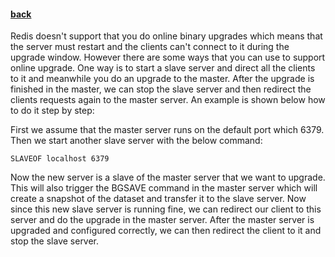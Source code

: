 #### [back](admin_main.md)

Redis doesn't support that you do online binary upgrades which means that the server must restart and the clients can't connect to it during the upgrade window. However there are some ways that you can use to support online upgrade. One way is to start a slave server and direct all the clients to it and meanwhile you do an upgrade to the master. After the upgrade is finished in the master, we can stop the slave server and then redirect the clients requests again to the master server. An example is shown below how to do it step by step:

First we assume that the master server runs on the default port which 6379. Then we start another slave server with the below command:

````
SLAVEOF localhost 6379
````

Now the new server is a slave of the master server that we want to upgrade. This will also trigger the BGSAVE command in the master server which will create a snapshot of the dataset and transfer it to the slave server. Now since this new slave server is running fine, we can redirect our client to this server and do the upgrade in the master server. After the master server is upgraded and configured correctly, we can then redirect the client to it and stop the slave server.